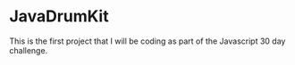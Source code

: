 # JavaDrumKit

This is the first project that I will be coding as part of the Javascript 30 day challenge.

